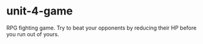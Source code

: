 # unit-4-game
RPG fighting game. Try to beat your opponents by reducing their HP before you run out of yours.
